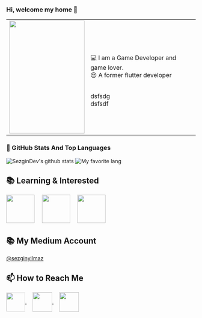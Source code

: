 ### Hi, welcome my home 👋

<table>
<tr>
<td>
<div align=”Left”> <div><img src="https://media.giphy.com/media/Xc3R3j4KFMvH01ZWaJ/giphy.gif" width="200" height="300" style="display: inline-block"></div> </DIV>
</td>
<td>
  <h2></h2>
  <div align=”Right”>

 💻 I am a Game Developer and game lover. </br>
  😔 A former flutter developer</br>

  </br>dsfsdg</br>dsfsdf</DIV>
</td>
</tr>
</table>


### 📌 GitHub Stats And Top Languages

<p float="center">
  <img  src="https://github-readme-stats.vercel.app/api?username=sezgindev&show_icons=true&count_private=true&hide=contribs,issues" alt="SezginDev's github stats" />
 <img  src="https://github-readme-stats.vercel.app/api/top-langs/?username=sezgindev&layout=compact&hide=html,css" alt="My favorite lang" />
</p>


## 📚 Learning & Interested
<p float="center">
<img height="75" src="https://i0.wp.com/mac-torrent-download.net/wp-content/uploads/2015/04/Unity_3D_Pro_icon.jpg?resize=175%2C175">       
  &nbsp;
&nbsp;
<img height="75" src="https://www.freeiconspng.com/uploads/c-logo-icon-18.png">     
  &nbsp;
&nbsp;
<img height="75" src="https://miro.medium.com/max/3840/1*v61-QL8UkB1OGUdBpFCQqQ.png">
</p>


## 📚 My Medium Account
[@sezginyilmaz ](https://medium.com/@sezginyilmaz)

## 📫 How to Reach Me



<a href="https://www.linkedin.com/in/sezginyilmazdev/" target="_blank">
  <img width="50" height="50" border="0" align="center"  src="http://pngimg.com/uploads/linkedIn/small/linkedIn_PNG16.png"/>
</a>
&nbsp;
&nbsp;
<a href="https://www.twitter.com/sezginyilmazdev/" target="_blank">
  <img width="52" height="52" border="0" align="center"  src="https://lh3.googleusercontent.com/proxy/at-nIQYH3FfsvuIH7eBn_rGVyeUgczuIWN60i4sBHekPwjohVbzOyMaLG8ZbSKXLBhs3eB_DoWBon4oLcFj0btw-AMV7MSpLg7k6n_oxZtOpEWYeW2dz4Z4VSuuTFcVrOw"/>
</a>
&nbsp;
&nbsp;
<a href="https://www.instagram.com/sezginyilmazdev" target="_blank">
  <img width="52" height="52" border="0" align="center"  src="https://upload.wikimedia.org/wikipedia/commons/thumb/e/e7/Instagram_logo_2016.svg/1200px-Instagram_logo_2016.svg.png">
</a>



